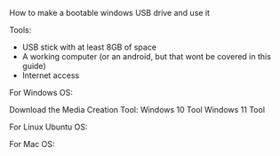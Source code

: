 How to make a bootable windows USB drive and use it 

Tools: 

- USB stick with at least 8GB of space 
- A working computer (or an android, but that wont be covered in this guide) 
- Internet access 

 

 

 

 

 

 

For Windows OS: 

 

Download the Media Creation Tool: 
Windows 10 Tool 
Windows 11 Tool 

 

 

 

 

For Linux Ubuntu OS: 

 

For Mac OS: 
